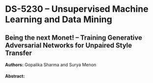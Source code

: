# DS-5230 – Unsupervised Machine Learning and Data Mining
## Being the next Monet! – Training Generative Adversarial Networks for Unpaired Style Transfer 
**Authors:** Gopalika Sharma and Surya Menon 

#### Abstract:
